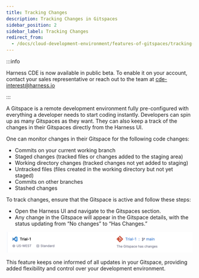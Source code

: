```yaml
---
title: Tracking Changes
description: Tracking Changes in Gitspaces
sidebar_position: 2
sidebar_label: Tracking Changes
redirect_from:
  - /docs/cloud-development-environment/features-of-gitspaces/tracking-changes
---
```


:::info

Harness CDE is now available in public beta. To enable it on your account, contact your sales representative or reach out to the team at cde-interest@harness.io

:::

A Gitspace is a remote development environment fully pre-configured with everything a developer needs to start coding instantly. Developers can spin up as many Gitspaces as they want. They can also keep a track of the changes in their Gitspaces directly from the Harness UI. 

One can monitor changes in their Gitspace for the following code changes:
- Commits on your current working branch
- Staged changes (tracked files or changes added to the staging area)
- Working directory changes (tracked changes not yet added to staging)
- Untracked files (files created in the working directory but not yet staged)
- Commits on other branches
- Stashed changes

To track changes, ensure that the Gitspace is active and follow these steps:
- Open the Harness UI and navigate to the Gitspaces section.
- Any change in the Gitspace will appear in the Gitspace details, with the status updating from “No changes” to “Has Changes.”

![](./static/gitspace-changes.png)

This feature keeps one informed of all updates in your Gitspace, providing added flexibility and control over your development environment.


